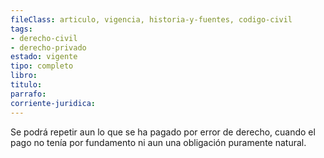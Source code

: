 ```yaml
---
fileClass: articulo, vigencia, historia-y-fuentes, codigo-civil
tags:
- derecho-civil
- derecho-privado
estado: vigente
tipo: completo
libro:
titulo:
parrafo:
corriente-juridica:
---
```

Se podrá repetir aun lo que se ha pagado por error de derecho, cuando el pago no tenía por fundamento ni aun una obligación puramente natural.